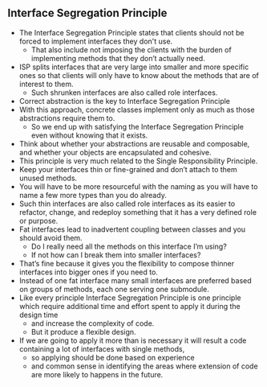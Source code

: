 ## Interface Segregation Principle
- The Interface Segregation Principle states that clients should not be forced to implement interfaces they don't use.
    - That also include not imposing the clients with the burden of implementing methods that they don’t actually need. 
- ISP splits interfaces that are very large into smaller and more specific ones so that clients will only have to know about the methods that are of interest to them. 
    - Such shrunken interfaces are also called role interfaces. 
- Correct abstraction is the key to Interface Segregation Principle
- With this approach, concrete classes implement only as much as those abstractions require them to. 
    - So we end up with satisfying the Interface Segregation Principle even without knowing that it exists.  
- Think about whether your abstractions are reusable and composable, and whether your objects are encapsulated and cohesive.
- This principle is very much related to the Single Responsibility Principle.
- Keep your interfaces thin or fine-grained and don’t attach to them unused methods. 
- You will have to be more resourceful with the naming as you will have to name a few more types than you do already. 
- Such thin interfaces are also called role interfaces as its easier to refactor, change, and redeploy something that it has a very defined role or purpose.
- Fat interfaces lead to inadvertent coupling between classes and you should avoid them. 
    - Do I really need all the methods on this interface I’m using? 
    - If not how can I break them into smaller interfaces?
- That’s fine because it gives you the flexibility to compose thinner interfaces into bigger ones if you need to.      
- Instead of one fat interface many small interfaces are preferred based on groups of methods, each one serving one submodule.
- Like every principle Interface Segregation Principle is one principle which require additional time and effort spent to apply it during the design time 
    - and increase the complexity of code. 
    - But it produce a flexible design. 
- If we are going to apply it more than is necessary it will result a code containing a lot of interfaces with single methods, 
    - so applying should be done based on experience 
    - and common sense in identifying the areas where extension of code are more likely to happens in the future.